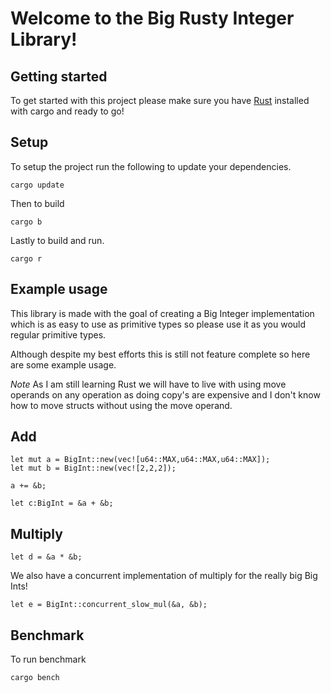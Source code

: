 # Welcome to the Big Rusty Integer Library!

## Getting started 
To get started with this project please make sure you have [Rust](https://www.rust-lang.org/) installed with cargo and ready to go!

## Setup
To setup the project run the following to update your dependencies. 
```
cargo update 
```
Then to build
```
cargo b
```
Lastly to build and run.
```
cargo r
```

## Example usage
This library is made with the goal of creating a Big Integer implementation which is as easy to use as primitive types so please use it as you would regular primitive types. 

Although despite my best efforts this is still not feature complete so here are some example usage.

*Note* As I am still learning Rust we will have to live with using move operands on any operation as doing copy's are expensive and I don't know how to move structs without using the move operand.


## Add
```
let mut a = BigInt::new(vec![u64::MAX,u64::MAX,u64::MAX]);
let mut b = BigInt::new(vec![2,2,2]);

a += &b;

let c:BigInt = &a + &b;
```
## Multiply
```
let d = &a * &b;
```
We also have a concurrent implementation of multiply for the really big Big Ints!
```
let e = BigInt::concurrent_slow_mul(&a, &b);
```

## Benchmark
To run benchmark
```
cargo bench
```